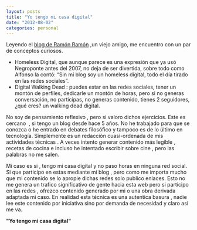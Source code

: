 ```yaml
---
layout: posts
title: "Yo tengo mi casa digital"
date: "2012-08-02"
categories: personal
---
```


Leyendo el [blog de Ramón Ramón](https://ramonramon.org/blog/2012/02/13/sin-un-blog-te-conviertes-en-un-homeless-digital/ "Ramon Ramon") ,un viejo amigo, me encuentro con un par de conceptos curiosos.

- Homeless Digital, que aunque parece es una expresión que ya usó Negroponte antes del 2007, no deja de ser divertida, sobre todo como Alfonso la contó: “Sin mi blog soy un homeless digital, todo el día tirado en las redes sociales”.
- Digital Walking Dead : puedes estar en las redes sociales, tener un montón de perfiles, dedicarle un montón de horas, pero si no generas conversación, no participas, no generas contenido, tienes 2 seguidores, ¿qué eres? un walking dead digital.

No soy de pensamiento reflexivo , pero si valoro dichos ejercicios. Este es cercano  , si tengo un blog desde hace 5 años. No he trabajado para que se conozca o he entrado en debates filosófico y tampoco es de lo último en tecnología. Simplemente es un redacción cuasi-ordenada de mis actividades técnicas . A veces intento generar contenido más legible , recetas de cocina e incluso he intentado escribir sobre cine , pero las palabras no me salen.

Mi caso es si , tengo mi casa digital y no paso horas en ninguna red social. Si que participo en estas mediante mi blog , pero como me importa mucho que mi contenido se lo apropie dichas redes solo publico enlaces. Esto no me genera un trafico significativo de gente hacia esta web pero si participo en las redes , ofrezco contenido generado por mi o una obra derivada adaptada mi caso. En realidad esta técnica es una autentica basura , nadie lee este contenido por iniciativa sino por demanda de necesidad y claro así me va.

**"Yo tengo mi casa digital"**
